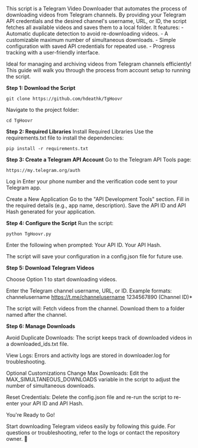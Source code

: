 This script is a Telegram Video Downloader that automates the process of downloading videos from Telegram channels. By providing your Telegram API credentials and the desired channel's username, URL, or ID, the script fetches all available videos and saves them to a local folder. It features: - Automatic duplicate detection to avoid re-downloading videos. - A customizable maximum number of simultaneous downloads. - Simple configuration with saved API credentials for repeated use. - Progress tracking with a user-friendly interface.

Ideal for managing and archiving videos from Telegram channels efficiently! This guide will walk you through the process from account setup to running the script.

**Step 1: Download the Script**

    git clone https://github.com/hdeathk/TgHoovr

Navigate to the project folder:

    cd TgHoovr

**Step 2: Required Libraries**
Install Required Libraries Use the requirements.txt file to install the dependencies:

    pip install -r requirements.txt

**Step 3: Create a Telegram API Account**
Go to the Telegram API Tools page:

    https://my.telegram.org/auth

Log in Enter your phone number and the verification code sent to your Telegram app.

Create a New Application Go to the "API Development Tools" section. Fill in the required details (e.g., app name, description). Save the API ID and API Hash generated for your application.

**Step 4: Configure the Script**
Run the script:

    python TgHoovr.py

Enter the following when prompted: Your API ID. Your API Hash.

The script will save your configuration in a config.json file for future use.

**Step 5: Download Telegram Videos**

Choose Option 1 to start downloading videos.

Enter the Telegram channel username, URL, or ID. Example formats: channelusername https://t.me/channelusername 1234567890 (Channel ID)*

The script will: Fetch videos from the channel. Download them to a folder named after the channel.

**Step 6: Manage Downloads**

Avoid Duplicate Downloads: The script keeps track of downloaded videos in a downloaded_ids.txt file.

View Logs: Errors and activity logs are stored in downloader.log for troubleshooting.

Optional Customizations
Change Max Downloads: Edit the MAX_SIMULTANEOUS_DOWNLOADS variable in the script to adjust the number of simultaneous downloads.

Reset Credentials: Delete the config.json file and re-run the script to re-enter your API ID and API Hash.

You're Ready to Go!

Start downloading Telegram videos easily by following this guide. For questions or troubleshooting, refer to the logs or contact the repository owner. 🎉
